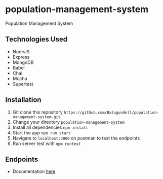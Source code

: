 # population-management-system
Population Management System

## Technologies Used
* NodeJS
* Express
* MongoDB
* Babel
* Chai 
* Mocha
* Supertest


## Installation
1.  Git clone this repository `https://github.com/Balogundell/population-management-system.git`
2.  Change your directory `population-management-system`
3.  Install all dependencies `npm install`
4.  Start the app `npm run start`
5.  Navigate to `localhost:3000` on postman to test the endpoints
6.  Run server test with `npm runtest`

## Endpoints
* Documentation [here](https://documenter.getpostman.com/view/2508911/S17wQ7Pf)
